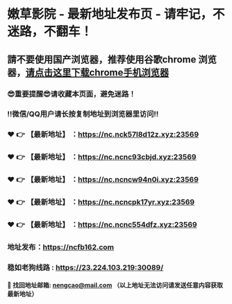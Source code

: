 # 嫩草影院 - 最新地址发布页 - 请牢记，不迷路，不翻车！

## 請不要使用国产浏览器，推荐使用谷歌chrome 浏览器，<a href = "https://www.google.cn/chrome/">请点击这里下载chrome手机浏览器</a>

### :sunglasses:重要提醒:sunglasses:请收藏本页面，避免迷路！
### ‼️微信/QQ用户请长按复制地址到浏览器里访问‼️

### :heart: :point_right: 【最新地址】 ：https://nc.nck57l8d12z.xyz:23569
### :heart: :point_right: 【最新地址】 ：https://nc.ncnc93cbjd.xyz:23569
### :heart: :point_right: 【最新地址】 ：https://nc.ncncw94n0i.xyz:23569
### :heart: :point_right: 【最新地址】 ：https://nc.ncncpk17yr.xyz:23569
### :heart: :point_right: 【最新地址】 ：https://nc.ncnc554dfz.xyz:23569

### 地址发布：https://ncfb162.com
### 稳如老狗线路 : https://23.224.103.219:30089/

#### :e-mail: __找回地址邮箱: nengcao@mail.com （以上地址无法访问请发送任意内容获取最新地址）__
